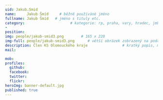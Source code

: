 ```yaml
---
uid: Jakub.Smid
name:     Jakub Šmíd     # běžně používáné jméno
fullname: Jakub Šmíd   # jméno s tituly etc.
category:                     # kategorie: rp, praha, vary, hradec, jmk, senat
- 
position:
img: people/jakub-smid3.png        # 165 x 220
img-full: people/jakub-smid3.png      # větší obrázek zobrazený na podrobném profilu
description: Člen KS Olomouckého kraje                # kratký popis, max 160 znaků
mail:

mob:   
profiles: 
  github: 
  facebook:      
  twitter:        
  flickr:       
heroImg: banner-default.jpg
published: true
---
```

